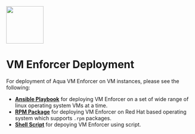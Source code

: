 <img src="https://avatars3.githubusercontent.com/u/12783832?s=200&v=4" height="100" width="100" />

# VM Enforcer Deployment

For deployment of Aqua VM Enforcer on VM instances, please see the following:
* [**Ansible Playbook**](./ansible/) for deploying VM Enforcer on a set of wide range of linux operating system VMs at a time.
* [**RPM Package**](./rpm/) for deploying VM Enforcer on Red Hat based operating system which supports `.rpm` packages.
* [**Shell Script**](./shell/) for depoying VM Enforcer using script.
